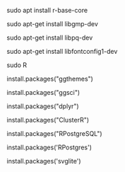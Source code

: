 sudo apt install r-base-core  

sudo apt-get install libgmp-dev

sudo apt-get install libpq-dev

sudo apt-get install libfontconfig1-dev

sudo R  

install.packages("ggthemes")  

install.packages("ggsci")  

install.packages("dplyr")  

install.packages("ClusterR")  

install.packages("RPostgreSQL")  

install.packages('RPostgres')  

install.packages('svglite')  
